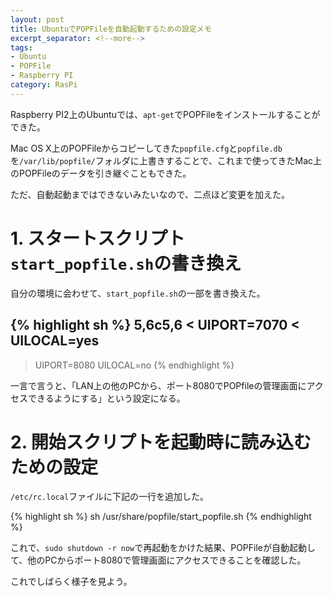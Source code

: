 ```yaml
---
layout: post
title: UbuntuでPOPFileを自動起動するための設定メモ
excerpt_separator: <!--more-->
tags:
- Ubuntu
- POPFile
- Raspberry PI
category: RasPi
---
```


Raspberry PI2上のUbuntuでは、`apt-get`でPOPFileをインストールすることができた。

Mac OS X上のPOPFileからコピーしてきた`popfile.cfg`と`popfile.db`を`/var/lib/popfile/`フォルダに上書きすることで、これまで使ってきたMac上のPOPFileのデータを引き継ぐこともできた。

ただ、自動起動まではできないみたいなので、二点ほど変更を加えた。
<!--more-->

# 1. スタートスクリプト`start_popfile.sh`の書き換え

自分の環境に会わせて、`start_popfile.sh`の一部を書き換えた。

{% highlight sh %}
5,6c5,6
< UIPORT=7070
< UILOCAL=yes
---
> UIPORT=8080
> UILOCAL=no
{% endhighlight %}

一言で言うと、「LAN上の他のPCから、ポート8080でPOPfileの管理画面にアクセスできるようにする」という設定になる。

# 2. 開始スクリプトを起動時に読み込むための設定

`/etc/rc.local`ファイルに下記の一行を追加した。

{% highlight sh %}
sh /usr/share/popfile/start_popfile.sh
{% endhighlight %}

これで、`sudo shutdown -r now`で再起動をかけた結果、POPFileが自動起動して、他のPCからポート8080で管理画面にアクセスできることを確認した。

これでしばらく様子を見よう。
